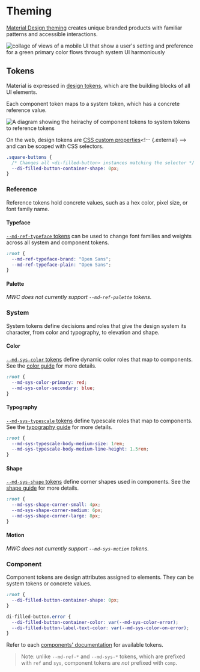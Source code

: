 <!-- catalog-only-start --><!-- ---

name: Material Theming
title: Theming
order: 1
-----><!-- catalog-only-end -->

# Theming

<!-- go/mwc-theming -->

<!--*
# Document freshness: For more information, see go/fresh-source.
freshness: { owner: 'lizmitchell' reviewed: '2024-02-12' }
tag: 'docType:concepts'
*-->

<!-- [TOC] -->

[Material Design theming](https://m3.material.io/foundations/customization)<!-- {.external} -->
creates unique branded products with familiar patterns and accessible
interactions.

![collage of views of a mobile UI that show a user's setting and preference for
a green primary color flows through system UI
harmoniously](images/theming.webp "A user-generated color scheme can flow through apps that use a custom theme.")

## Tokens

Material is expressed in
[design tokens](https://m3.material.io/foundations/design-tokens/overview)<!-- {.external} -->,
which are the building blocks of all UI elements.

Each component token maps to a system token, which has a concrete reference
value.

![A diagram showing the heirachy of component tokens to system tokens to
reference
tokens](images/token-types.webp "The relationship between reference, system, and component tokens.")

On the web, design tokens are
[CSS custom properties](https://developer.mozilla.org/en-US/docs/Web/CSS/--*)<!-- {.external} -->
and can be scoped with CSS selectors.

```css
.square-buttons {
  /* Changes all <di-filled-button> instances matching the selector */
  --di-filled-button-container-shape: 0px;
}
```

### Reference

Reference tokens hold concrete values, such as a hex color, pixel size, or font
family name.

#### Typeface

[`--md-ref-typeface` tokens](typography.md#typeface) can be used to change font
families and weights across all system and component tokens.

```css
:root {
  --md-ref-typeface-brand: "Open Sans";
  --md-ref-typeface-plain: "Open Sans";
}
```

#### Palette

_MWC does not currently support `--md-ref-palette` tokens._

### System

System tokens define decisions and roles that give the design system its
character, from color and typography, to elevation and shape.

#### Color

[`--md-sys-color` tokens](color.md#tokens) define dynamic color roles that map
to components. See the [color guide](color.md) for more details.

```css
:root {
  --md-sys-color-primary: red;
  --md-sys-color-secondary: blue;
}
```

#### Typography

[`--md-sys-typescale` tokens](typography.md#typescale) define typescale roles
that map to components. See the [typography guide](typography.md) for more
details.

```css
:root {
  --md-sys-typescale-body-medium-size: 1rem;
  --md-sys-typescale-body-medium-line-height: 1.5rem;
}
```

#### Shape

[`--md-sys-shape` tokens](shape.md#tokens) define corner shapes used in
components. See the [shape guide](shape.md) for more details.

```css
:root {
  --md-sys-shape-corner-small: 4px;
  --md-sys-shape-corner-medium: 6px;
  --md-sys-shape-corner-large: 8px;
}
```

#### Motion

_MWC does not currently support `--md-sys-motion` tokens._

### Component

Component tokens are design attributes assigned to elements. They can be system
tokens or concrete values.

```css
:root {
  --di-filled-button-container-shape: 0px;
}

di-filled-button.error {
  --di-filled-button-container-color: var(--md-sys-color-error);
  --di-filled-button-label-text-color: var(--md-sys-color-on-error);
}
```

Refer to each [components' documentation](../components/) for available tokens.

> Note: unlike `--md-ref-*` and `--md-sys-*` tokens, which are prefixed with
> `ref` and `sys`, component tokens are _not_ prefixed with `comp`.
